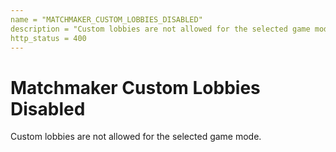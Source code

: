 ```yaml
---
name = "MATCHMAKER_CUSTOM_LOBBIES_DISABLED"
description = "Custom lobbies are not allowed for the selected game mode."
http_status = 400
---
```


# Matchmaker Custom Lobbies Disabled

Custom lobbies are not allowed for the selected game mode.
